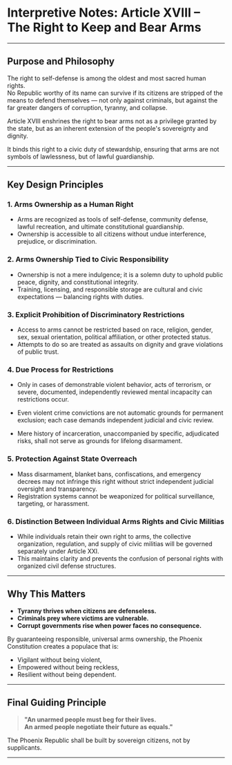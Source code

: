 # Interpretive Notes: Article XVIII – The Right to Keep and Bear Arms

---

## Purpose and Philosophy

The right to self-defense is among the oldest and most sacred human rights.  
No Republic worthy of its name can survive if its citizens are stripped of the means to defend themselves — not only against criminals, but against the far greater dangers of corruption, tyranny, and collapse.

Article XVIII enshrines the right to bear arms not as a privilege granted by the state, but as an inherent extension of the people's sovereignty and dignity.

It binds this right to a civic duty of stewardship, ensuring that arms are not symbols of lawlessness, but of lawful guardianship.

---

## Key Design Principles

### 1. Arms Ownership as a Human Right

- Arms are recognized as tools of self-defense, community defense, lawful recreation, and ultimate constitutional guardianship.
- Ownership is accessible to all citizens without undue interference, prejudice, or discrimination.

### 2. Arms Ownership Tied to Civic Responsibility

- Ownership is not a mere indulgence; it is a solemn duty to uphold public peace, dignity, and constitutional integrity.
- Training, licensing, and responsible storage are cultural and civic expectations — balancing rights with duties.

### 3. Explicit Prohibition of Discriminatory Restrictions

- Access to arms cannot be restricted based on race, religion, gender, sex, sexual orientation, political affiliation, or other protected status.
- Attempts to do so are treated as assaults on dignity and grave violations of public trust.

### 4. Due Process for Restrictions

- Only in cases of demonstrable violent behavior, acts of terrorism, or severe, documented, independently reviewed mental incapacity can restrictions occur.
- Even violent crime convictions are not automatic grounds for permanent exclusion; each case demands independent judicial and civic review.

- Mere history of incarceration, unaccompanied by specific, adjudicated risks, shall not serve as grounds for lifelong disarmament.

### 5. Protection Against State Overreach

- Mass disarmament, blanket bans, confiscations, and emergency decrees may not infringe this right without strict independent judicial oversight and transparency.
- Registration systems cannot be weaponized for political surveillance, targeting, or harassment.

### 6. Distinction Between Individual Arms Rights and Civic Militias

- While individuals retain their own right to arms, the collective organization, regulation, and supply of civic militias will be governed separately under Article XXI.
- This maintains clarity and prevents the confusion of personal rights with organized civil defense structures.

---

## Why This Matters

- **Tyranny thrives when citizens are defenseless.**
- **Criminals prey where victims are vulnerable.**
- **Corrupt governments rise when power faces no consequence.**

By guaranteeing responsible, universal arms ownership, the Phoenix Constitution creates a populace that is:

- Vigilant without being violent,
- Empowered without being reckless,
- Resilient without being dependent.

---

## Final Guiding Principle

> **"An unarmed people must beg for their lives.  
> An armed people negotiate their future as equals."**

The Phoenix Republic shall be built by sovereign citizens, not by supplicants.

---
